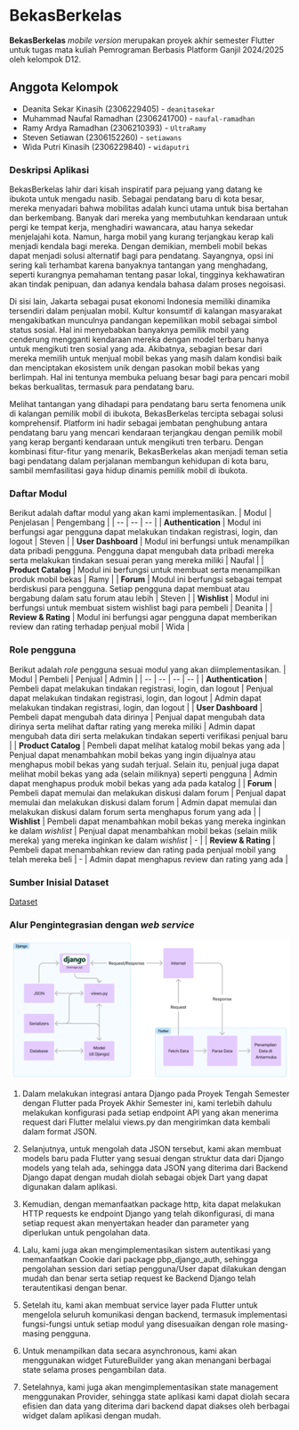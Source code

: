 # BekasBerkelas

**BekasBerkelas** _mobile version_ merupakan proyek akhir semester Flutter untuk tugas mata kuliah Pemrograman Berbasis Platform Ganjil 2024/2025 oleh kelompok D12.

## Anggota Kelompok
- Deanita Sekar Kinasih (2306229405) - `deanitasekar`
- Muhammad Naufal Ramadhan (2306241700) - `naufal-ramadhan`
- Ramy Ardya Ramadhan (2306210393) - `UltraRamy`
- Steven Setiawan (2306152260) - `setiawans`
- Wida Putri Kinasih (2306229840) - `widaputri`

### Deskripsi Aplikasi
BekasBerkelas lahir dari kisah inspiratif para pejuang yang datang ke ibukota untuk mengadu nasib. Sebagai pendatang baru di kota besar, mereka menyadari bahwa mobilitas adalah kunci utama untuk bisa bertahan dan berkembang. Banyak dari mereka yang membutuhkan kendaraan untuk pergi ke tempat kerja, menghadiri wawancara, atau hanya sekedar menjelajahi kota. Namun, harga mobil yang kurang terjangkau kerap kali menjadi kendala bagi mereka. Dengan demikian, membeli mobil bekas dapat menjadi solusi alternatif bagi para pendatang. Sayangnya, opsi ini sering kali terhambat karena banyaknya tantangan yang menghadang, seperti kurangnya pemahaman tentang pasar lokal, tingginya kekhawatiran akan tindak penipuan, dan adanya kendala bahasa dalam proses negoisasi.

Di sisi lain, Jakarta sebagai pusat ekonomi Indonesia memiliki dinamika tersendiri dalam penjualan mobil. Kultur konsumtif di kalangan masyarakat mengakibatkan munculnya pandangan kepemilikan mobil sebagai simbol status sosial. Hal ini menyebabkan banyaknya pemilik mobil yang cenderung mengganti kendaraan mereka dengan model terbaru hanya untuk mengikuti tren sosial yang ada. Akibatnya, sebagian besar dari mereka memilih untuk menjual mobil bekas yang masih dalam kondisi baik dan menciptakan ekosistem unik dengan pasokan mobil bekas yang berlimpah. Hal ini tentunya membuka peluang besar bagi para pencari mobil bekas berkualitas, termasuk para pendatang baru.

Melihat tantangan yang dihadapi para pendatang baru serta fenomena unik di kalangan pemilik mobil di ibukota, BekasBerkelas tercipta sebagai solusi komprehensif. Platform ini hadir sebagai jembatan penghubung antara pendatang baru yang mencari kendaraan terjangkau dengan pemilik mobil yang kerap berganti kendaraan untuk mengikuti tren terbaru. Dengan kombinasi fitur-fitur yang menarik, BekasBerkelas akan menjadi teman setia bagi pendatang dalam perjalanan membangun kehidupan di kota baru, sambil memfasilitasi gaya hidup dinamis pemilik mobil di ibukota. 

### Daftar Modul
Berikut adalah daftar modul yang akan kami implementasikan.
| Modul | Penjelasan | Pengembang |
| -- | -- | -- |
| **Authentication** | Modul ini berfungsi agar pengguna dapat melakukan tindakan registrasi, login, dan logout | Steven |
| **User Dashboard** | Modul ini berfungsi untuk menampilkan data pribadi pengguna. Pengguna dapat mengubah data pribadi mereka serta melakukan tindakan sesuai peran yang mereka miliki | Naufal | 
| **Product Catalog**  | Modul ini berfungsi untuk membuat serta menampilkan produk mobil bekas | Ramy |
| **Forum** | Modul ini berfungsi sebagai tempat berdiskusi para pengguna. Setiap pengguna dapat membuat atau bergabung dalam satu forum atau lebih | Steven |
| **Wishlist** | Modul ini berfungsi untuk membuat sistem wishlist bagi para pembeli | Deanita |
| **Review & Rating** | Modul ini berfungsi agar pengguna dapat memberikan review dan rating terhadap penjual mobil | Wida |

### Role pengguna
Berikut adalah _role_ pengguna sesuai modul yang akan diimplementasikan.
| Modul | Pembeli | Penjual | Admin |
| -- | -- | -- | -- |
| **Authentication** | Pembeli dapat melakukan tindakan registrasi, login, dan logout | Penjual dapat melakukan tindakan registrasi, login, dan logout | Admin dapat melakukan tindakan registrasi, login, dan logout |
| **User Dashboard** | Pembeli dapat mengubah data dirinya | Penjual dapat mengubah data dirinya serta melihat daftar rating yang mereka miliki | Admin dapat mengubah data diri serta melakukan tindakan seperti verifikasi penjual baru |
| **Product Catalog** | Pembeli dapat melihat katalog mobil bekas yang ada | Penjual dapat menambahkan mobil bekas yang ingin dijualnya atau menghapus mobil bekas yang sudah terjual. Selain itu, penjual juga dapat melihat mobil bekas yang ada (selain miliknya) seperti pengguna | Admin dapat menghapus produk mobil bekas yang ada pada katalog |
| **Forum** | Pembeli dapat memulai dan melakukan diskusi dalam forum | Penjual dapat memulai dan melakukan diskusi dalam forum | Admin dapat memulai dan melakukan diskusi dalam forum serta menghapus forum yang ada | 
| **Wishlist** | Pembeli dapat menambahkan mobil bekas yang mereka inginkan ke dalam _wishlist_ | Penjual dapat menambahkan mobil bekas (selain milik mereka) yang mereka inginkan ke dalam _wishlist_ | - |
| **Review & Rating** | Pembeli dapat menambahkan review dan rating pada penjual mobil yang telah mereka beli | - | Admin dapat menghapus review dan rating yang ada |

### Sumber Inisial Dataset
[Dataset](https://www.kaggle.com/datasets/indraputra21/used-car-listings-in-indonesia?select=used_car.csv)

### Alur Pengintegrasian dengan _web service_
![](answer/AlurIntegrasi.jpg)
1. Dalam melakukan integrasi antara Django pada Proyek Tengah Semester dengan Flutter pada Proyek Akhir Semester ini, kami terlebih dahulu melakukan konfigurasi pada setiap endpoint API yang akan menerima request dari Flutter melalui views.py dan mengirimkan data kembali dalam format JSON.

2. Selanjutnya, untuk mengolah data JSON tersebut, kami akan membuat models baru pada Flutter yang sesuai dengan struktur data dari Django models yang telah ada, sehingga data JSON yang diterima dari Backend Django dapat dengan mudah diolah sebagai objek Dart yang dapat digunakan dalam aplikasi.

3. Kemudian, dengan memanfaatkan package http, kita dapat melakukan HTTP requests ke endpoint Django yang telah dikonfigurasi, di mana setiap request akan menyertakan header dan parameter yang diperlukan untuk pengolahan data.

4. Lalu, kami juga akan mengimplementasikan  sistem autentikasi yang memanfaatkan Cookie dari package pbp_django_auth, sehingga pengolahan session dari setiap pengguna/User dapat dilakukan dengan mudah dan benar serta setiap request ke Backend Django telah terautentikasi dengan benar.

5. Setelah itu, kami akan membuat service layer pada Flutter untuk mengelola seluruh komunikasi dengan backend, termasuk implementasi fungsi-fungsi untuk setiap modul yang disesuaikan dengan role masing-masing pengguna.

6. Untuk menampilkan data secara asynchronous, kami akan menggunakan widget FutureBuilder yang akan menangani berbagai state selama proses pengambilan data.

7. Setelahnya, kami juga akan mengimplementasikan state management menggunakan Provider, sehingga state aplikasi kami dapat diolah secara efisien dan data yang diterima dari backend dapat diakses oleh berbagai widget dalam aplikasi dengan mudah.